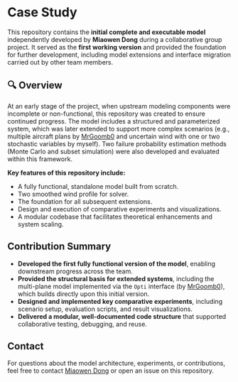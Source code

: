 # Case Study

This repository contains the **initial complete and executable model** independently developed by **Miaowen Dong** during a collaborative group project. It served as the **first working version** and provided the foundation for further development, including model extensions and interface migration carried out by other team members.

## 🔍 Overview

At an early stage of the project, when upstream modeling components were incomplete or non-functional, this repository was created to ensure continued progress. The model includes a structured and parameterized system, which was later extended to support more complex scenarios (e.g., multiple aircraft plans by [MrGoomb0](https://github.com/MrGoomb0) and uncertain wind with one or two stochastic variables by myself). Two failure probability estimation methods (Monte Carlo and subset simulation) were also developed and evaluated within this framework.

**Key features of this repository include:**
- A fully functional, standalone model built from scratch.
- Two smoothed wind profile for solver.
- The foundation for all subsequent extensions.
- Design and execution of comparative experiments and visualizations.
- A modular codebase that facilitates theoretical enhancements and system scaling.

## Contribution Summary

- **Developed the first fully functional version of the model**, enabling downstream progress across the team.
- **Provided the structural basis for extended systems**, including the multi-plane model implemented via the `Opti` interface (by [MrGoomb0](https://github.com/MrGoomb0)), which builds directly upon this initial version.
- **Designed and implemented key comparative experiments**, including scenario setup, evaluation scripts, and result visualizations.
- **Delivered a modular, well-documented code structure** that supported collaborative testing, debugging, and reuse.

## Contact

For questions about the model architecture, experiments, or contributions, feel free to contact [Miaowen Dong](mailto:miaowen.dong@tum.de) or open an issue on this repository.
